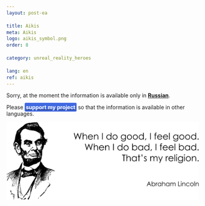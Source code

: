 ```yaml
---
layout: post-ea

title: Aikis
meta: Aikis
logo: aikis_symbol.png
order: 8

category: unreal_reality_heroes

lang: en
ref: aikis
---
```


Sorry, at the moment the information is available only in **<a href="https://lincolnvirus.com/projects/ru/comics/unreal_reality/heroes/aikis.html" target="_blank">Russian</a>**.

Please **<a href="https://www.paypal.com/cgi-bin/webscr?cmd=_s-xclick&hosted_button_id=T3KLFW2TE8SJC&source=url" target="_blank"><span style="background-color:#4169E1; color:white; padding:3px; border-radius: 3px">support&nbsp;my&nbsp;project</span></a>** so that the information is available in other languages.

<a data-fancybox="gallery" href="/img/programming/Lincoln.png"><img src="/img/programming/Lincoln.png" alt=""></a>

